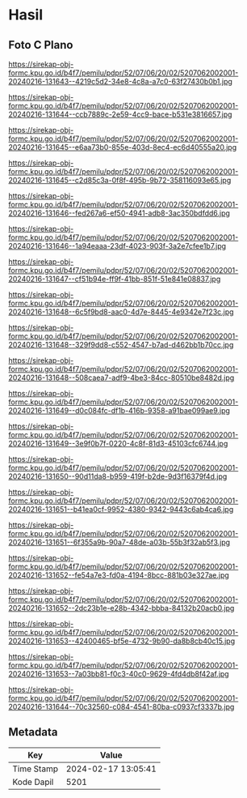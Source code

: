 # Hasil

## Foto C Plano

https://sirekap-obj-formc.kpu.go.id/b4f7/pemilu/pdpr/52/07/06/20/02/5207062002001-20240216-131643--4219c5d2-34e8-4c8a-a7c0-63f27430b0b1.jpg

https://sirekap-obj-formc.kpu.go.id/b4f7/pemilu/pdpr/52/07/06/20/02/5207062002001-20240216-131644--ccb7889c-2e59-4cc9-bace-b531e3816657.jpg

https://sirekap-obj-formc.kpu.go.id/b4f7/pemilu/pdpr/52/07/06/20/02/5207062002001-20240216-131645--e6aa73b0-855e-403d-8ec4-ec6d40555a20.jpg

https://sirekap-obj-formc.kpu.go.id/b4f7/pemilu/pdpr/52/07/06/20/02/5207062002001-20240216-131645--c2d85c3a-0f8f-495b-9b72-358116093e65.jpg

https://sirekap-obj-formc.kpu.go.id/b4f7/pemilu/pdpr/52/07/06/20/02/5207062002001-20240216-131646--fed267a6-ef50-4941-adb8-3ac350bdfdd6.jpg

https://sirekap-obj-formc.kpu.go.id/b4f7/pemilu/pdpr/52/07/06/20/02/5207062002001-20240216-131646--1a94eaaa-23df-4023-903f-3a2e7cfee1b7.jpg

https://sirekap-obj-formc.kpu.go.id/b4f7/pemilu/pdpr/52/07/06/20/02/5207062002001-20240216-131647--cf51b94e-ff9f-41bb-851f-51e841e08837.jpg

https://sirekap-obj-formc.kpu.go.id/b4f7/pemilu/pdpr/52/07/06/20/02/5207062002001-20240216-131648--6c5f9bd8-aac0-4d7e-8445-4e9342e7f23c.jpg

https://sirekap-obj-formc.kpu.go.id/b4f7/pemilu/pdpr/52/07/06/20/02/5207062002001-20240216-131648--329f9dd8-c552-4547-b7ad-d462bb1b70cc.jpg

https://sirekap-obj-formc.kpu.go.id/b4f7/pemilu/pdpr/52/07/06/20/02/5207062002001-20240216-131648--508caea7-adf9-4be3-84cc-80510be8482d.jpg

https://sirekap-obj-formc.kpu.go.id/b4f7/pemilu/pdpr/52/07/06/20/02/5207062002001-20240216-131649--d0c084fc-df1b-416b-9358-a91bae099ae9.jpg

https://sirekap-obj-formc.kpu.go.id/b4f7/pemilu/pdpr/52/07/06/20/02/5207062002001-20240216-131649--3e9f0b7f-0220-4c8f-81d3-45103cfc6744.jpg

https://sirekap-obj-formc.kpu.go.id/b4f7/pemilu/pdpr/52/07/06/20/02/5207062002001-20240216-131650--90d11da8-b959-419f-b2de-9d3f16379f4d.jpg

https://sirekap-obj-formc.kpu.go.id/b4f7/pemilu/pdpr/52/07/06/20/02/5207062002001-20240216-131651--b41ea0cf-9952-4380-9342-9443c6ab4ca6.jpg

https://sirekap-obj-formc.kpu.go.id/b4f7/pemilu/pdpr/52/07/06/20/02/5207062002001-20240216-131651--6f355a9b-90a7-48de-a03b-55b3f32ab5f3.jpg

https://sirekap-obj-formc.kpu.go.id/b4f7/pemilu/pdpr/52/07/06/20/02/5207062002001-20240216-131652--fe54a7e3-fd0a-4194-8bcc-881b03e327ae.jpg

https://sirekap-obj-formc.kpu.go.id/b4f7/pemilu/pdpr/52/07/06/20/02/5207062002001-20240216-131652--2dc23b1e-e28b-4342-bbba-84132b20acb0.jpg

https://sirekap-obj-formc.kpu.go.id/b4f7/pemilu/pdpr/52/07/06/20/02/5207062002001-20240216-131653--42400465-bf5e-4732-9b90-da8b8cb40c15.jpg

https://sirekap-obj-formc.kpu.go.id/b4f7/pemilu/pdpr/52/07/06/20/02/5207062002001-20240216-131653--7a03bb81-f0c3-40c0-9629-4fd4db8f42af.jpg

https://sirekap-obj-formc.kpu.go.id/b4f7/pemilu/pdpr/52/07/06/20/02/5207062002001-20240216-131644--70c32560-c084-4541-80ba-c0937cf3337b.jpg


## Metadata

| Key        | Value               |
| ---------- | ------------------- |
| Time Stamp | 2024-02-17 13:05:41 |
| Kode Dapil | 5201                |



